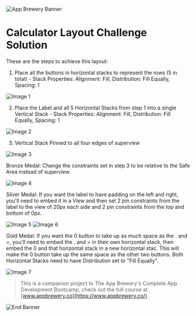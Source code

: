![App Brewery Banner](Documentation/AppBreweryBanner.png)

# Calculator Layout Challenge Solution

These are the steps to achieve this layout:

1. Place all the buttons in horizontal stacks to represent the rows (5 in total) - Stack Properties: Alignment: Fill, Distribution: Fill Equally, Spacing: 1

![Image 1](Documentation/Image1.png)

2. Place the Label and all 5 Horizontal Stacks from step 1 into a single Vertical Stack - Stack Properties: Alignment: Fill, Distribution: Fill Equally, Spacing: 1

![Image 2](Documentation/Image2.png)

3. Vertical Stack Pinned to all four edges of superview

![Image 3](Documentation/Image3.png)

Bronze Medal: Change the constraints set in step 3 to be relative to the Safe Area instead of superview.

![Image 4](Documentation/Image4.png)

Silver Medal: If you want the label to have padding on the left and right, you'll need to embed it in a View and then set 2 pin constraints from the label to the view of 20px each side and 2 pin constraints from the top and bottom of 0px.

![Image 5](Documentation/Image5.png)
![Image 6](Documentation/Image6.png)

Gold Medal: If you want the 0 button to take up as much space as the . and =, you'll need to embed the . and = in their own horizontal stack, then embed the 0 and that horizontal stack in a new horizontal stac. This will make the 0 button take up the same space as the other two buttons. Both Horizontal Stacks need to have Distribution set to "Fill Equally".

![Image 7](Documentation/Image7.png)


>This is a companion project to The App Brewery's Complete App Development Bootcamp, check out the full course at [www.appbrewery.co](https://www.appbrewery.co/)

![End Banner](Documentation/readme-end-banner.png)

